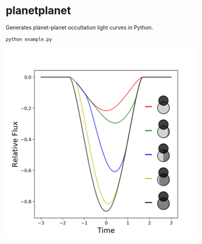 # planetplanet

Generates planet-planet occultation light curves in Python.

```
python example.py
```

![simple](simple.png)
